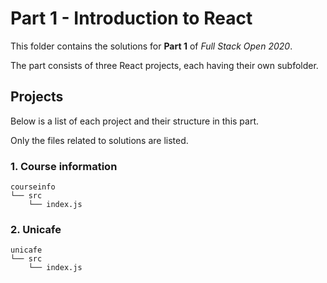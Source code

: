 # Part 1 - Introduction to React

This folder contains the solutions for __Part 1__ of _Full Stack Open 2020_.

The part consists of three React projects, each having their own subfolder.

## Projects

Below is a list of each project and their structure in this part.

Only the files related to solutions are listed.

### 1. Course information

```
courseinfo
└── src
    └── index.js
```

### 2. Unicafe

```
unicafe
└── src
    └── index.js
```
